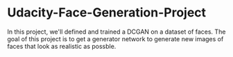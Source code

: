 # Udacity-Face-Generation-Project

In this project, we'll defined and trained a DCGAN on a dataset of faces. The goal of this project is to get a generator network to generate new images of faces that look as realistic as possble.
